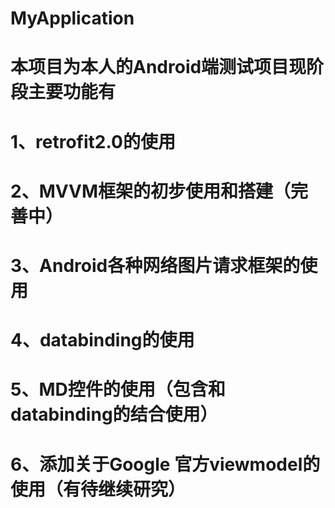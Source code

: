 # MyApplication
# 本项目为本人的Android端测试项目现阶段主要功能有
# 1、retrofit2.0的使用
# 2、MVVM框架的初步使用和搭建（完善中）
# 3、Android各种网络图片请求框架的使用
# 4、databinding的使用
# 5、MD控件的使用（包含和databinding的结合使用）
# 6、添加关于Google 官方viewmodel的使用（有待继续研究）

